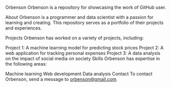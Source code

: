 Orbenson
Orbenson is a repository for showcasing the work of GitHub user.

About
Orbenson is a programmer and data scientist with a passion for learning and creating. This repository serves as a portfolio of their projects and experiences.

Projects
Orbenson has worked on a variety of projects, including:

Project 1: A machine learning model for predicting stock prices
Project 2: A web application for tracking personal expenses
Project 3: A data analysis on the impact of social media on society
Skills
Orbenson has expertise in the following areas:

Machine learning
Web development
Data analysis
Contact
To contact Orbenson, send a message to orbenson@gmail.com.
